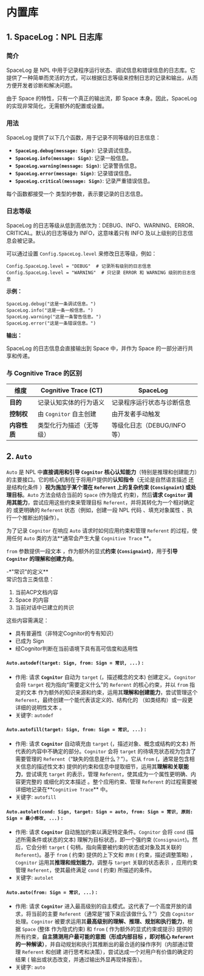 #  内置库

## 1. SpaceLog：NPL 日志库

### 简介

SpaceLog 是 NPL 中用于记录程序运行状态、调试信息和错误信息的日志库。它提供了一种简单而灵活的方式，可以根据日志等级来控制日志的记录和输出，从而方便开发者诊断和解决问题。

由于 Space 的特性，只有一个真正的输出流，即 Space 本身。因此，SpaceLog 的实现非常简化，无需额外的配置或设置。

### 用法

SpaceLog 提供了以下几个函数，用于记录不同等级的日志信息：

-   **`SpaceLog.debug(message: Sign)`**: 记录调试信息。
-   **`SpaceLog.info(message: Sign)`**: 记录一般信息。
-   **`SpaceLog.warning(message: Sign)`**: 记录警告信息。
-   **`SpaceLog.error(message: Sign)`**: 记录错误信息。
-   **`SpaceLog.critical(message: Sign)`**: 记录严重错误信息。

每个函数都接受一个  类型的参数，表示要记录的日志信息。

### 日志等级

SpaceLog 的日志等级从低到高依次为：DEBUG、INFO、WARNING、ERROR、CRITICAL。默认的日志等级为 INFO，这意味着只有 INFO 及以上级别的日志信息会被记录。

可以通过设置 `Config.SpaceLog.level` 来修改日志等级，例如：

```npl
Config.SpaceLog.level = "DEBUG"  # 记录所有级别的日志信息
Config.SpaceLog.level = "WARNING"  # 只记录 ERROR 和 WARNING 级别的日志信息
```

**示例：**

```npl
SpaceLog.debug("这是一条调试信息。")
SpaceLog.info("这是一条一般信息。")
SpaceLog.warning("这是一条警告信息。")
SpaceLog.error("这是一条错误信息。")
```

**输出：**

SpaceLog 的日志信息会直接输出到 Space 中，并作为 Space 的一部分进行共享和传递。

### **与 Cognitive Trace 的区别**  

| 维度          | **Cognitive Trace (CT)**               | **SpaceLog**                 |  
|---------------|----------------------------------------|------------------------------|  
| **目的**      | 记录认知实体的行为语义                  | 记录程序运行状态与诊断信息    |  
| **控制权**    | 由 `Cognitor` 自主创建                  | 由开发者手动触发              |  
| **内容性质**  | 类型化行为描述（无等级）                | 等级化日志（DEBUG/INFO 等）   |  


## 2. `Auto`

`Auto` 是 NPL 中**直接调用和引导 `Cognitor` 核心认知能力**（特别是推理和创建能力）的主要接口。它的核心机制在于将用户提供的**认知指令**（无论是自然语言描述  还是结构化条件 ）**视为施加于某个潜在 `Referent` 上的复杂约束 (`Consignaint`) 或处理目标**。`Auto` 方法会结合当前的 `Space` (作为隐式  约束)，然后**请求 `Cognitor` 调用其能力**，尝试应用这些约束来管理目标 `Referent`，并将其转化为一个相对确定的  或更明确的 `Referent` 状态（例如，创建一段 NPL 代码 、填充对象属性 、执行一个推断出的操作）。

为了记录 `Cognitor` 在响应 `Auto` 请求时如何应用约束和管理 `Referent` 的过程，使用任何 `Auto` 类的方法**通常会产生大量 `Cognitive Trace` **。

`from` 参数提供一段文本  ，作为额外的显式**约束 (`Consignaint`)**，用于**引导 `Cognitor` 的理解和创建方向**。

-*"常识"的定义**  
常识包含三类信息：  
1. 当前ACP文档内容  
2. Space 的内容  
3. 当前对话中已建立的共识  

这些内容需满足：  
- 具有普遍性（非特定Cognitor的专有知识）  
- 已成为 Sign
- 经Cognitor判断在当前语境下具有高可信度和适用性  

#### **`Auto.autodef(target: Sign, from: Sign = 常识, ...)`** :

-   作用: 请求 **`Cognitor`** 自动为 `target` (，描述概念的文本) 创建定义。`Cognitor` 会将 `target` 视为指向“需要定义什么”的 `Referent` 的核心约束，并以 `from` 指定的文本  作为额外的知识来源和约束，运用其**理解和创建能力**，尝试管理这个 `Referent`，最终创建一个能代表该定义的、结构化的 （如类结构）或一段更详细的说明性文本 。
-   关键字: `autodef`

#### **`Auto.autofill(target: Sign, from: Sign = 常识, ...)`** :

-   作用: 请求 **`Cognitor`** 自动填充由 `target` (，描述对象、概念或结构的文本) 所代表的内容中不确定的部分。`Cognitor` 会将 `target` 的待填充状态视为包含了需要管理的 `Referent`（“缺失的信息是什么？”）。它从 `from` (，通常是包含相关信息的描述性文本) 提供的约束和信息中提取细节，运用其**理解和关联能力**，尝试填充 `target`  的表示，管理 `Referent`，使其成为一个属性更明确、内容更完整的  或细化的文本描述 。整个应用约束、管理 `Referent` 的过程需要被详细地记录在**`Cognitive Trace`** 中。
-   关键字: `autofill`

#### **`Auto.autolet(cond: Sign, target: Sign = auto, from: Sign = 常识, 原则: Sign = 最小修改, ...)`** :

-   作用: 请求 **`Cognitor`** 自动施加约束以满足特定条件。`Cognitor` 会将 `cond` (描述所需条件或状态的文本) 理解为目标状态，即一个强约束 (`Consignaint`)。然后，它会分析 `target` ( 句柄，指向需要被约束的状态或对象及其关联的 `Referent`)。基于 `from` ( 约束) 提供的上下文和 `原则` ( 约束，描述调整策略) ，`Cognitor` 运用其**推理和规划能力**，调整与 `target` 关联的状态表示 ，应用约束管理 `Referent`，使其最终满足 `cond` ( 约束) 所描述的条件。
-   关键字: `autolet`

#### **`Auto.auto(from: Sign = 常识, ...)`** :

-   作用: 请求 **`Cognitor`** 进入最高级别的自主模式。这代表了一个高度开放的请求，将当前的主要 `Referent`（通常是“接下来应该做什么？”）交由 `Cognitor` 处理。`Cognitor` 被要求运用其**最高级别的理解、推理、规划和执行能力**，根据 `Space` (整体  作为隐式约束) 和 `from` ( 作为额外的显式约束或提示) 提供的所有约束，**自主猜测用户最可能的意图（形成内部目标 ，即对核心 `Referent` 的一种解读）**，并自动规划和执行其推断出的最合适的操作序列（内部通过管理 `Referent` 和创建  进行思考和决策），尝试达成一个对用户有价值的确定的结果 ( 输出或状态改变，并通过输出外显再现体报告）。
-   关键字: `auto`